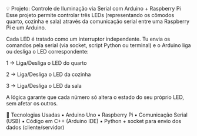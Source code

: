💡 Projeto: Controle de Iluminação via Serial com Arduino + Raspberry Pi
Esse projeto permite controlar três LEDs (representando os cômodos quarto, cozinha e sala) através da comunicação serial entre uma Raspberry Pi e um Arduino.

Cada LED é tratado como um interruptor independente. Tu envia os comandos pela serial (via socket, script Python ou terminal) e o Arduino liga ou desliga o LED correspondente:

1 → Liga/Desliga o LED do quarto

2 → Liga/Desliga o LED da cozinha

3 → Liga/Desliga o LED da sala

A lógica garante que cada número só altera o estado do seu próprio LED, sem afetar os outros.

🚀 Tecnologias Usadas
▪ Arduino Uno
▪ Raspberry Pi
▪ Comunicação Serial (USB)
▪ Código em C++ (Arduino IDE)
▪ Python + socket para envio dos dados (cliente/servidor)
